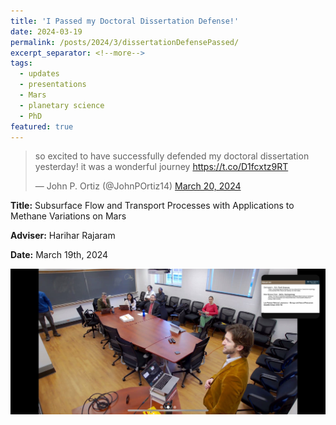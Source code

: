 ```yaml
---
title: 'I Passed my Doctoral Dissertation Defense!'
date: 2024-03-19
permalink: /posts/2024/3/dissertationDefensePassed/
excerpt_separator: <!--more-->
tags:
  - updates 
  - presentations
  - Mars
  - planetary science
  - PhD
featured: true 
---
```

<!-- excerpt: "<img src='/images/posts/nmtBureau_walkoutSlide.png' alt='NMT-talkBanner' width='500px'/>" -->

<!-- NOTE: the featured callout in front matter allows the post to appear automatically on the ABOUT page if enabled there. -->
<!-- NOTE: the except_separator in the front matter allows you to manually specify how much of the post is included in the except (in this case, everything between the ``more`` callout. -->

<blockquote class="twitter-tweet"><p lang="en" dir="ltr">so excited to have successfully defended my doctoral dissertation yesterday! it was a wonderful journey <a href="https://t.co/D1fcxtz9RT">https://t.co/D1fcxtz9RT</a></p>&mdash; John P. Ortiz (@JohnPOrtiz14) <a href="https://twitter.com/JohnPOrtiz14/status/1770499881158783304?ref_src=twsrc%5Etfw">March 20, 2024</a></blockquote> <script async src="https://platform.twitter.com/widgets.js" charset="utf-8"></script>




<!-- **When:** Tuesday April 18th &nbsp;&nbsp; \| &nbsp;&nbsp; 7 - 8 pm  -->


**Title:** Subsurface Flow and Transport Processes with Applications to Methane Variations on Mars

**Adviser:** Harihar Rajaram

**Date:** March 19th, 2024

<img src="/images/posts/defense_photo1.jpeg" alt="defensePhoto" width="600px"/>


<!-- ![NMT-talkBanner](/images/posts/nmtBureau_walkoutSlide.png) -->



<!-- Excerpt this whole post: -->
<!-- more -->




